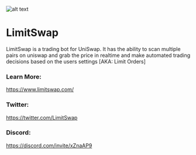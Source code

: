 ![alt text](https://i.imgur.com/hO9zlOc.png)

# LimitSwap
LimitSwap is a trading bot for UniSwap. It has the ability to scan multiple pairs on uniswap and grab the price in realtime and make automated trading decisions based on the users settings [AKA: Limit Orders]

### Learn More:
https://www.limitswap.com/

### Twitter:
https://twitter.com/LimitSwap

### Discord:
https://discord.com/invite/xZnaAP9
